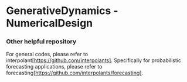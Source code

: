 # GenerativeDynamics - NumericalDesign



### Other helpful repository
For general codes, please refer to interpolant[https://github.com/interpolants]. Specifically for probabilistic forecasting applications, please refer to forecasting[https://github.com/interpolants/forecasting].
